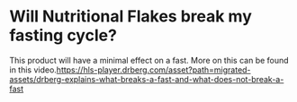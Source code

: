 # Will Nutritional Flakes break my fasting cycle?

This product will have a minimal effect on a fast. More on this can be found in this video.https://hls-player.drberg.com/asset?path=migrated-assets/drberg-explains-what-breaks-a-fast-and-what-does-not-break-a-fast